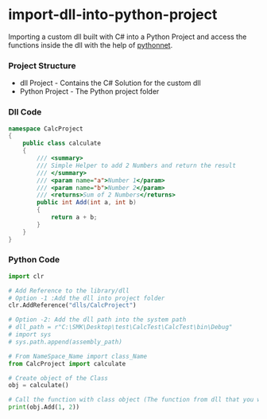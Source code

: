 # import-dll-into-python-project
Importing a custom dll built with C# into a Python Project and access the functions inside the dll with the help of [pythonnet](https://pypi.org/project/pythonnet/).

### Project Structure
* dll Project - Contains the C# Solution for the custom dll <br>
* Python Project - The Python project folder

### Dll Code
```C#
namespace CalcProject
{
    public class calculate
    {
        /// <summary>
        /// Simple Helper to add 2 Numbers and return the result
        /// </summary>
        /// <param name="a">Number 1</param>
        /// <param name="b">Number 2</param>
        /// <returns>Sum of 2 Numbers</returns>
        public int Add(int a, int b)
        {
            return a + b;
        }
    }
}
```

### Python Code
```python
import clr

# Add Reference to the library/dll
# Option -1 :Add the dll into project folder
clr.AddReference("dlls/CalcProject")

# Option -2: Add the dll path into the system path
# dll_path = r"C:\SMK\Desktop\test\CalcTest\CalcTest\bin\Debug"
# import sys
# sys.path.append(assembly_path)

# From NameSpace_Name import class_Name
from CalcProject import calculate

# Create object of the Class
obj = calculate()

# Call the function with class object (The function from dll that you want to access)
print(obj.Add(1, 2))
```
